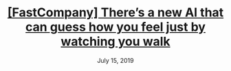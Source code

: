 ---
layout: post
title: <a href="https://www.wired.com/story/proxemo-robot-guesses-emotion-from-walking/"> [FastCompany] There’s a new AI that can guess how you feel just by watching you walk </a>
date: July 15, 2019
inline: false
---